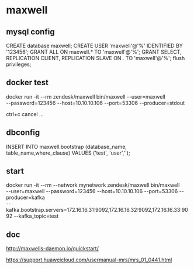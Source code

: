 # maxwell

## mysql config
CREATE database maxwell;
CREATE USER 'maxwell'@'%' IDENTIFIED BY '123456';
GRANT ALL ON maxwell.* TO 'maxwell'@'%';
GRANT SELECT, REPLICATION CLIENT, REPLICATION SLAVE ON *.* TO 'maxwell'@'%';
flush privileges;

## docker test
docker run -it --rm zendesk/maxwell bin/maxwell --user=maxwell \
    --password=123456 --host=10.10.10.106 --port=53306 --producer=stdout

ctrl+c cancel ...

## dbconfig
INSERT INTO maxwell.bootstrap (database_name, table_name,where_clause) 
VALUES ('test', 'user','');

## start
docker run -it --rm --network mynetwork  zendesk/maxwell bin/maxwell \
    --user=maxwell --password=123456 --host=10.10.10.106 --port=53306 --producer=kafka  \
    --kafka.bootstrap.servers=172.16.16.31:9092,172.16.16.32:9092,172.16.16.33:9092 --kafka_topic=test

## doc
http://maxwells-daemon.io/quickstart/

https://support.huaweicloud.com/usermanual-mrs/mrs_01_0441.html    

